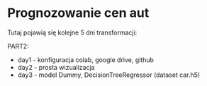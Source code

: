 # Prognozowanie cen aut
Tutaj pojawią się kolejne 5 dni transformacji:

PART2:

- day1 - konfiguracja colab, google drive, github
- day2 - prosta wizualizacja
- day3 - model Dummy, DecisionTreeRegressor (dataset car.h5)
